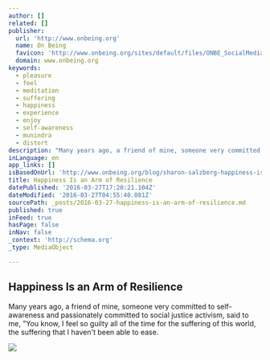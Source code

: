 ```yaml
---
author: []
related: []
publisher:
  url: 'http://www.onbeing.org'
  name: On Being
  favicon: 'http://www.onbeing.org/sites/default/files/ONBE_SocialMedia_Icon_OnGrey_0_0.jpg'
  domain: www.onbeing.org
keywords:
  - pleasure
  - feel
  - meditation
  - suffering
  - happiness
  - experience
  - enjoy
  - self-awareness
  - munindra
  - distort
description: "Many years ago, a friend of mine, someone very committed to self-awareness and passionately committed to social justice activism, said to me, \"You know, I feel so guilty all of the time for the suffering of this world, the suffering that I haven't been able to ease."
inLanguage: en
app_links: []
isBasedOnUrl: 'http://www.onbeing.org/blog/sharon-salzberg-happiness-is-an-arm-of-resilience/8532'
title: Happiness Is an Arm of Resilience
datePublished: '2016-03-27T17:20:21.104Z'
dateModified: '2016-03-27T04:55:40.081Z'
sourcePath: _posts/2016-03-27-happiness-is-an-arm-of-resilience.md
published: true
inFeed: true
hasPage: false
inNav: false
_context: 'http://schema.org'
_type: MediaObject

---
```

<article style=""><h1>Happiness Is an Arm of Resilience</h1><p>Many years ago, a friend of mine, someone very committed to self-awareness and passionately committed to social justice activism, said to me, "You know, I feel so guilty all of the time for the suffering of this world, the suffering that I haven't been able to ease.</p><img src="http://www.onbeing.org/sites/default/files/styles/large/public/Corso-woman-on-beach.jpg?itok=3Q6ImlWw" /></article>